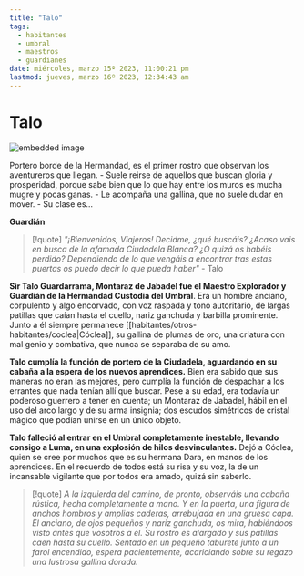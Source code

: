 ```yaml
---
title: "Talo"
tags:
  - habitantes
  - umbral
  - maestros
  - guardianes
date: miércoles, marzo 15º 2023, 11:00:21 pm
lastmod: jueves, marzo 16º 2023, 12:34:43 am
---
```

# Talo

![embedded image](https://assets.legendkeeper.com/763ac49b-bdf1-4254-b1a7-3f8c0c0fdb3c.png "Attachment")

Portero borde de la Hermandad, es el primer rostro que observan los aventureros que llegan. - Suele reirse de aquellos que buscan gloria y prosperidad, porque sabe bien que lo que hay entre los muros es mucha mugre y pocas ganas. - Le acompaña una gallina, que no suele dudar en mover. - Su clase es…

**Guardián**

>[!quote]
>_"¡Bienvenidos, Viajeros! Decidme, ¿qué buscáis? ¿Acaso vais en busca de la afamada Ciudadela Blanca? ¿O quizá os habéis perdido? Dependiendo de lo que vengáis a encontrar tras estas puertas os puedo decir lo que pueda haber"_
>\- Talo

**Sir Talo Guardarrama, Montaraz de Jabadel fue el Maestro Explorador y Guardián de la Hermandad Custodia del Umbral**. Era un hombre anciano, corpulento y algo encorvado, con voz raspada y tono autoritario, de largas patillas que caían hasta el cuello, nariz ganchuda y barbilla prominente. Junto a él siempre permanece [[habitantes/otros-habitantes/coclea|Cóclea]], su gallina de plumas de oro, una criatura con mal genio y combativa, que nunca se separaba de su amo.

**Talo cumplía la función de portero de la Ciudadela, aguardando en su cabaña a la espera de los nuevos aprendices.** Bien era sabido que sus maneras no eran las mejores, pero cumplía la función de despachar a los errantes que nada tenían allí que buscar. Pese a su edad, era todavía un poderoso guerrero a tener en cuenta; un Montaraz de Jabadel, hábil en el uso del arco largo y de su arma insignia; dos escudos simétricos de cristal mágico que podían unirse en un único objeto.

**Talo falleció al entrar en el Umbral completamente inestable, llevando consigo a Luma, en una explosión de hilos desvinculantes.** Dejó a Cóclea, quien se cree por muchos que es su hermana Dara, en manos de los aprendices. En el recuerdo de todos está su risa y su voz, la de un incansable vigilante que por todos era amado, quizá sin saberlo.

> [!quote]
> _A la izquierda del camino, de pronto, observáis una cabaña rústica, hecha completamente a mano. Y en la puerta, una figura de anchos hombros y amplias caderas, arrebujada en una gruesa capa. El anciano, de ojos pequeños y nariz ganchuda, os mira, habiéndoos visto antes que vosotros a él. Su rostro es alargado y sus patillas caen hasta su cuello. Sentado en un pequeño taburete junto a un farol encendido, espera pacientemente, acariciando sobre su regazo una lustrosa gallina dorada._

